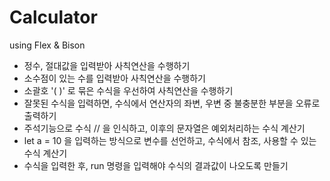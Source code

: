 # Calculator
using Flex &amp; Bison

* 정수, 절대값을 입력받아 사칙연산을 수행하기
* 소수점이 있는 수를 입력받아 사칙연산을 수행하기
* 소괄호 '( )' 로 묶은 수식을 우선하여 사칙연산을 수행하기
* 잘못된 수식을 입력하면, 수식에서 연산자의 좌변, 우변 중 불충분한 부분을 오류로 출력하기
* 주석기능으로 수식 // 을 인식하고, 이후의 문자열은 예외처리하는 수식 계산기
* let a = 10 을 입력하는 방식으로 변수를 선언하고, 수식에서 참조, 사용할 수 있는 수식 계산기 
* 수식을 입력한 후, run 명령을 입력해야 수식의 결과값이 나오도록 만들기
